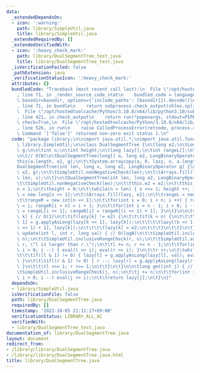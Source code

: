 ```yaml
---
data:
  _extendedDependsOn:
  - icon: ':warning:'
    path: library/SimpleUtil.java
    title: library/SimpleUtil.java
  _extendedRequiredBy: []
  _extendedVerifiedWith:
  - icon: ':heavy_check_mark:'
    path: library/DualSegmentTree_test.java
    title: library/DualSegmentTree_test.java
  _isVerificationFailed: false
  _pathExtension: java
  _verificationStatusIcon: ':heavy_check_mark:'
  attributes: {}
  bundledCode: "Traceback (most recent call last):\n  File \"/opt/hostedtoolcache/Python/3.10.8/x64/lib/python3.10/site-packages/onlinejudge_verify/documentation/build.py\"\
    , line 71, in _render_source_code_stat\n    bundled_code = language.bundle(stat.path,\
    \ basedir=basedir, options={'include_paths': [basedir]}).decode()\n  File \"/opt/hostedtoolcache/Python/3.10.8/x64/lib/python3.10/site-packages/onlinejudge_verify/languages/user_defined.py\"\
    , line 71, in bundle\n    return subprocess.check_output(shlex.split(command))\n\
    \  File \"/opt/hostedtoolcache/Python/3.10.8/x64/lib/python3.10/subprocess.py\"\
    , line 421, in check_output\n    return run(*popenargs, stdout=PIPE, timeout=timeout,\
    \ check=True,\n  File \"/opt/hostedtoolcache/Python/3.10.8/x64/lib/python3.10/subprocess.py\"\
    , line 526, in run\n    raise CalledProcessError(retcode, process.args,\nsubprocess.CalledProcessError:\
    \ Command '['false']' returned non-zero exit status 1.\n"
  code: "package library;\n\nimport java.util.*;\nimport java.util.function.*;\nimport\
    \ library.SimpleUtil;\n\nclass DualSegmentTree {\n\tlong e2;\n\tLongBinaryOperator\
    \ g;\n\n\tint n;\n\tint height;\n\tlong lazy[];\n\tint rangeL[];\n\tint rangeR[];\n\
    \n\t// O(N)\n\tDualSegmentTree(long[] a, long e2, LongBinaryOperator g) {\n\t\t\
    this(a.length, e2, g);\n\t\tSystem.arraycopy(a, 0, lazy, n, a.length);\n\t}\n\t\
    DualSegmentTree(int len, long x, long e2, LongBinaryOperator g) {\n\t\tthis(len,\
    \ e2, g);\n\t\tSimpleUtil.nonNegativeCheck(len);\n\t\tArrays.fill(lazy, n, n +\
    \ len, x);\n\t}\n\tDualSegmentTree(int len, long e2, LongBinaryOperator g) {\n\
    \t\tSimpleUtil.nonNegativeCheck(len);\n\t\tthis.e2 = e2;\n\t\tthis.g = g;\n\t\t\
    n = 1;\n\t\theight = 0;\n\t\twhile(n < len) { n <<= 1; height ++; }\n\t\tlazy\
    \ = new long[n << 1];\n\t\tArrays.fill(lazy, e2);\n\t\trangeL = new int[n << 1];\n\
    \t\trangeR = new int[n << 1];\n\t\tfor(int i = 0; i < n; i ++) { rangeL[i + n]\
    \ = i; rangeR[i + n] = i + 1; }\n\t\tfor(int i = n - 1; i > 0; i --) { rangeL[i]\
    \ = rangeL[i << 1]; rangeR[i] = rangeR[(i << 1) + 1]; }\n\t}\n\n\tvoid eval(int\
    \ k) { // O(1)\n\t\tif(lazy[k] != e2) {\n\t\t\tif(k < n) {\n\t\t\t\tlazy[k <<\
    \ 1] = g.applyAsLong(lazy[k << 1], lazy[k]);\n\t\t\t\tlazy[(k << 1) + 1] = g.applyAsLong(lazy[(k\
    \ << 1) + 1], lazy[k]);\n\t\t\t\tlazy[k] = e2;\n\t\t\t}\n\t\t}\n\t}\n\n\tvoid\
    \ update(int l, int r, long val) { // O(logN)\n\t\tSimpleUtil.inclusiveRangeCheck(l,\
    \ n);\n\t\tSimpleUtil.inclusiveRangeCheck(r, n);\n\t\tSimpleUtil.assertion(l <=\
    \ r, \"l is larger than r.\");\n\t\tl += n; r += n - 1;\n\t\tfor(int i = height;\
    \ i > 0; i --) { eval(l >> i); eval(r >> i); }\n\t\tr ++;\n\t\twhile(l < r) {\n\
    \t\t\tif((l & 1) != 0) { lazy[l] = g.applyAsLong(lazy[l], val); eval(l); l ++;\
    \ }\n\t\t\tif((r & 1) != 0) { r --; lazy[r] = g.applyAsLong(lazy[r], val); eval(r);\
    \ }\n\t\t\tl >>= 1; r >>= 1;\n\t\t}\n\t}\n\n\tlong get(int j) { // O(logN)\n\t\
    \tSimpleUtil.inclusiveRangeCheck(j, n);\n\t\tj += n;\n\t\tfor(int i = height;\
    \ i > 0; i --) eval(j >> i);\n\t\treturn lazy[j];\n\t}\n}"
  dependsOn:
  - library/SimpleUtil.java
  isVerificationFile: false
  path: library/DualSegmentTree.java
  requiredBy: []
  timestamp: '2022-10-05 21:11:17+09:00'
  verificationStatus: LIBRARY_ALL_AC
  verifiedWith:
  - library/DualSegmentTree_test.java
documentation_of: library/DualSegmentTree.java
layout: document
redirect_from:
- /library/library/DualSegmentTree.java
- /library/library/DualSegmentTree.java.html
title: library/DualSegmentTree.java
---
```

